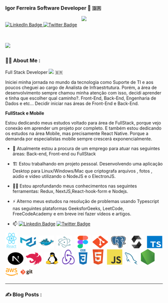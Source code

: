 ### Igor Ferreira Software Developer 👋 🇧🇷

<div id="header" align="center">
  <img src="https://media1.giphy.com/media/gjrYDwbjnK8x36xZIO/giphy.gif?cid=ecf05e47x4rw3qlgxr3tlog41sez1yg7awa1dixoz7xx2urf&ep=v1_gifs_related&rid=giphy.gif&ct=s" width="200"/>
</div>
<div id="badges">
  <a href="https://www.linkedin.com/in/igormachadoferreira/">
    <img src="https://img.shields.io/badge/LinkedIn-blue?style=for-the-badge&logo=linkedin&logoColor=white" alt="LinkedIn Badge"/>
  </a>
  <a href="https://twitter.com/zurich_igor">
    <img src="https://img.shields.io/badge/Twitter-blue?style=for-the-badge&logo=twitter&logoColor=white" alt="Twitter Badge"/>
  </a>
</div>
<h1>
<img src="https://media.giphy.com/media/hvRJCLFzcasrR4ia7z/giphy.gif" width="30px"/>
<img src="https://komarev.com/ghpvc/?username=igormachado&style=flat-square&color=blue" alt=""/>
</h1>


### 👨‍💻 About Me :
Full Stack Developer <img src="https://media.giphy.com/media/WUlplcMpOCEmTGBtBW/giphy.gif" width="30"> 🇧🇷

 <p class="w3-large">Iniciei minha jornada no mundo da tecnologia como Suporte de TI e aos poucos cheguei ao cargo de Analista de Infraestrtutura.
                Porém, a área de desenvolvimento sempre chamou minha atenção com isso, decidi aprender e tinha que escolher qual caminho?. 
                Front-End, Back-End, Engenharia de Dados e etc...
                Decidir iniciar nas áreas de Front-End e Back-End.
</p>
            
          
<strong>FullStack e Mobile</strong>
         <p class="w3-large">Estou dedicando meus estudos voltado para área de FullStack, porque vejo conexão em aprender um projeto por completo.
             E também estou dedicando os estudos na área Mobile, mas precisamente React Native. 
             Porque a demanda por especialistas mobile sempre crescerá exponencialmente.
         </p>

- 🔭 Atualmente estou a procura de um emprego para atuar nas seguintes áreas: Back-end, Front-end ou FullStack
- 🏗️ Estou trabalhando em projeto pessoal. Desenvolvendo uma aplicação Desktop para Linux/Windows/Mac que criptografa arquivos , fotos , aúdio e vídeo utilizando o NodeJS e o ElectronJS.
- 🧑‍🎓 Estou aprofundando meus conhecimentos nas seguintes ferramentas: Redux, NextJS,React-hook-form e Nodejs.

- ⚡ Alterno meus estudos na resolução de problemas usando Typescript nas seguintes plataformas GeeksforGeeks, LeetCode, FreeCodeAcademy e em breve irei fazer vídeos e artigos.

- 📫  [![Linkedin Badge](https://img.shields.io/badge/-LinkedIn-blue?style=flat&logo=Linkedin&logoColor=white)](https://www.linkedin.com/in/igormachadoferreira/) [![Twitter Badge](https://img.shields.io/badge/Twitter-blue?style=flat&logo=twitter&logoColor=white)](https://twitter.com/zurich_igor)
<div>
  <img src="https://github.com/devicons/devicon/blob/master/icons/react/react-original-wordmark.svg" title="React" alt="React" width="40" height="50"/>&nbsp;
  <img src="https://github.com/devicons/devicon/blob/master/icons/materialui/materialui-original.svg" title="Material UI" alt="Material UI" width="50" height="40"/>&nbsp;
  <img src="https://github.com/devicons/devicon/blob/master/icons/docker/docker-original.svg" title="Docker" alt="Docker" width="50" height="40"/>&nbsp;
  <img src="https://github.com/devicons/devicon/blob/master/icons/electron/electron-original.svg" title="Electron" alt="Electron" width="50" height="40"/>&nbsp;
  <img src="https://github.com/devicons/devicon/blob/master/icons/figma/figma-original.svg" title="Figma" alt="Figma" width="50" height="40"/>&nbsp;
  <img src="https://github.com/devicons/devicon/blob/master/icons/git/git-original.svg" title="Git" alt="Git" width="50" height="40"/>&nbsp;
  <img src="https://github.com/devicons/devicon/blob/master/icons/postgresql/postgresql-original.svg" title="Postgres" alt="Postgres" width="50" height="40"/>&nbsp;
  <img src="https://github.com/devicons/devicon/blob/master/icons/solidity/solidity-original.svg" title="Solidity" alt="Solidity" width="50" height="40"/>&nbsp; 
  <img src="https://github.com/devicons/devicon/blob/master/icons/typescript/typescript-original.svg" title="Typescript" alt="Typescript" width="50" height="40"/>&nbsp;
  <img src="https://github.com/devicons/devicon/blob/master/icons/nextjs/nextjs-original.svg" title="NextJS" alt="NextJS" width="50" height="40"/>&nbsp;
  <img src="https://github.com/devicons/devicon/blob/master/icons/nestjs/nestjs-plain.svg" title="NestJS" alt="NestJS" width="50" height="40"/>&nbsp;
  <img src="https://github.com/devicons/devicon/blob/master/icons/linux/linux-original.svg" title="Linux" alt="Linux" width="50" height="40"/>&nbsp;
  <img src="https://github.com/devicons/devicon/blob/master/icons/redux/redux-original.svg" title="Redux" alt="Redux " width="40" height="50"/>&nbsp;
  <img src="https://github.com/devicons/devicon/blob/master/icons/css3/css3-plain-wordmark.svg"  title="CSS3" alt="CSS" width="40" height="50"/>&nbsp;
  <img src="https://github.com/devicons/devicon/blob/master/icons/html5/html5-original.svg" title="HTML5" alt="HTML" width="40" height="50"/>&nbsp;
  <img src="https://github.com/devicons/devicon/blob/master/icons/javascript/javascript-original.svg" title="JavaScript" alt="JavaScript" width="50" height="50"/>&nbsp;
  <img src="https://github.com/devicons/devicon/blob/master/icons/mysql/mysql-original.svg" title="MySQL"  alt="MySQL" width="40" height="40"/>&nbsp;
  <img src="https://github.com/devicons/devicon/blob/master/icons/nodejs/nodejs-original.svg" title="NodeJS" alt="NodeJS" width="50" height="50"/>&nbsp;
  <img src="https://github.com/devicons/devicon/blob/master/icons/amazonwebservices/amazonwebservices-plain-wordmark.svg" title="AWS" alt="AWS" width="40" height="40"/>&nbsp;
  <img src="https://github.com/devicons/devicon/blob/master/icons/git/git-original-wordmark.svg" title="Git" **alt="Git" width="40" height="40"/>
</div>

---

### :writing_hand: Blog Posts :

<!-- BLOG-POST-LIST:START -->
<!-- BLOG-POST-LIST:END -->

<!--
**igormachado/igormachado** is a ✨ _special_ ✨ repository because its `README.md` (this file) appears on your GitHub profile.

Here are some ideas to get you started:

- 🔭 I’m currently working on ...
- 🌱 I’m currently learning ...
- 👯 I’m looking to collaborate on ...
- 🤔 I’m looking for help with ...
- 💬 Ask me about ...
- 📫 How to reach me: ...
- 😄 Pronouns: ...
- ⚡ Fun fact: ...
-->
